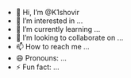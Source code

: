 - 👋 Hi, I’m @K1shovir
- 👀 I’m interested in ...
- 🌱 I’m currently learning ...
- 💞️ I’m looking to collaborate on ...
- 📫 How to reach me ...
- 😄 Pronouns: ...
- ⚡ Fun fact: ...

<!---
K1shovir/K1shovir is a ✨ special ✨ repository because its `README.md` (this file) appears on your GitHub profile.
You can click the Preview link to take a look at your changes.
--->
